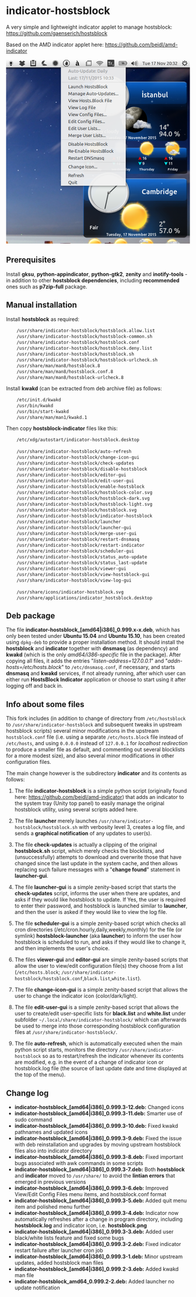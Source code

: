 indicator-hostsblock
=====================

A very simple and lightweight indicator applet to manage hostsblock: https://github.com/gaenserich/hostsblock

Based on the AMD indicator applet here: https://github.com/beidl/amd-indicator

![screenshot](indicator-hostsblock-screenshot.png)

Prerequisites
----------------------

Install **gksu**, **python-appindicator**, **python-gtk2**, **zenity** and **inotify-tools** - in addition to other **hostsblock dependencies**, including **recommended** ones such as **p7zip-full** package.

Manual installation
----------------------

Install **hostsblock** as required:
```
	/usr/share/indicator-hostsblock/hostsblock.allow.list
	/usr/share/indicator-hostsblock/hostsblock-common.sh
	/usr/share/indicator-hostsblock/hostsblock.conf
	/usr/share/indicator-hostsblock/hostsblock.deny.list
	/usr/share/indicator-hostsblock/hostsblock.sh
	/usr/share/indicator-hostsblock/hostsblock-urlcheck.sh
	/usr/share/man/man8/hostsblock.8
	/usr/share/man/man8/hostsblock.conf.8
	/usr/share/man/man8/hostsblock-urlcheck.8
```
Install **kwakd** (can be extracted from deb archive file) as follows:
```
	/etc/init.d/kwakd
	/usr/bin/kwakd
	/usr/bin/start-kwakd
	/usr/share/man/man1/kwakd.1
```
Then copy **hostsblock-indicator** files like this:
```
	/etc/xdg/autostart/indicator-hostsblock.desktop

	/usr/share/indicator-hostsblock/auto-refresh
	/usr/share/indicator-hostsblock/change-icon-gui
	/usr/share/indicator-hostsblock/check-updates
	/usr/share/indicator-hostsblock/disable-hostsblock
	/usr/share/indicator-hostsblock/editor-gui
	/usr/share/indicator-hostsblock/edit-user-gui
	/usr/share/indicator-hostsblock/enable-hostsblock
	/usr/share/indicator-hostsblock/hostsblock-color.svg
	/usr/share/indicator-hostsblock/hostsblock-dark.svg
	/usr/share/indicator-hostsblock/hostsblock-light.svg
	/usr/share/indicator-hostsblock/hostsblock.svg
	/usr/share/indicator-hostsblock/indicator-hostsblock
	/usr/share/indicator-hostsblock/launcher
	/usr/share/indicator-hostsblock/launcher-gui
	/usr/share/indicator-hostsblock/merge-user-gui
	/usr/share/indicator-hostsblock/restart-dnsmasq
	/usr/share/indicator-hostsblock/restart-indicator
	/usr/share/indicator-hostsblock/scheduler-gui
	/usr/share/indicator-hostsblock/status_auto-update
	/usr/share/indicator-hostsblock/status_last-update
	/usr/share/indicator-hostsblock/viewer-gui
	/usr/share/indicator-hostsblock/view-hostsblock-gui
	/usr/share/indicator-hostsblock/view-log-gui

	/usr/share/icons/indicator-hostsblock.svg
	/usr/share/applications/indicator_hostsblock.desktop
```

Deb package
----------------------

The file **indicator-hostsblock_[amd64|i386]_0.999.x-x.deb**, which has only been tested under **Ubuntu 15.04** and **Ubuntu 15.10**, has been created using `dpkg-deb` to provide a proper installation method. It should install the **hostsblock** and **indicator** together with **dnsmasq** (as dependency) and **kwakd** (which is the only *amd64/i386-specific* file in the package). After copying all files, it adds the entries "*listen-address=127.0.0.1*" and "*addn-hosts=/etc/hosts.block*" to `/etc/dnsmasq.conf`, if necessary, and starts **dnsmasq** and **kwakd** services, if not already running, after which user can either run **HostsBlock Indicator** application or choose to start using it after logging off and back in.

Info about some files
----------------------

This fork includes (in addition to change of directory from `/etc/hostsblock` to `/usr/share/indicator-hostsblock` and subsequent tweaks in upstream hostsblock scripts) several minor modifications in the upstream `hostsblock.conf` file (i.e. using a separate `/etc/hosts.block` file instead of `/etc/hosts`, and using `0.0.0.0` instead of `127.0.0.1` for *localhost redirection* to produce a smaller file as default, and commenting out several blocklists for a more modest size), and also several minor modifications in other configuration files.

The main change however is the subdirectory **indicator** and its contents as follows:

1. The file **indicator-hostsblock** is a simple python script (originally found here: https://github.com/beidl/amd-indicator) that adds an indicator to the system tray (Unity top panel) to easily manage the original hostsblock utility, using several scripts added here. 

2. The file **launcher** merely launches `/usr/share/indicator-hostsblock/hostsblock.sh` with verbosity level 3, creates a log file, and sends a **graphical notification** of any updates to user(s).

3. The file **check-updates** is actually a clipping of the original **hostsblock.sh** script, which merely checks the blocklists, and (unsuccessfully) attempts to download and overwrite those that have changed since the last update in the system cache, and then allows replacing such failure messages with a "**change found**" statement in **launcher-gui**.

4. The file **launcher-gui** is a simple zenity-based script that starts the **check-updates** script, informs the user when there are updates, and asks if they would like hostsblock to update. If Yes, the user is required to enter their password, and hostsblock is launched similar to **launcher**, and then the user is asked if they would like to view the log file.

5. The file **scheduler-gui** is a simple zenity-based script which checks all cron directories (/etc/cron.hourly,daily,weekly,monthly) for the file (or symlink) **hostsblock-launcher** (aka **launcher**) to inform the user how hostsblock is scheduled to run, and asks if they would like to change it, and then implements the user's choice.

6. The files **viewer-gui** and **editor-gui** are simple zenity-based scripts that allow the user to view/edit configuration file(s) they choose from a list (`/etc/hosts.block`; `/usr/share/indicator-hostsblock/hostsblock.conf`,`black.list`,`white.list`).

7. The file **change-icon-gui** is a simple zenity-based script that allows the user to change the indicator icon (color/dark/light).

8. The file **edit-user-gui** is a simple zenity-based script that allows the user to create/edit user-specific lists for **black.list** and **white.list** under subfolder `~/.local/share/indicator-hostsblock/` which can afterwards be used to merge into those corresponding hostsblock configuration files at `/usr/share/indicator-hostsblock/`.

9. The file **auto-refresh**, which is automatically executed when the main python script starts, monitors the directory `/usr/share/indicator-hostsblock` so as to restart/refresh the indicator whenever its contents are modified, e.g. in the event of a change of indicator icon or hostsblock.log file (the source of last update date and time displayed at the top of the menu).

Change log
----------------------

- **indicator-hostsblock_[amd64|i386]_0.999.3-12.deb:** Changed icons
- **indicator-hostsblock_[amd64|i386]_0.999.3-11.deb:** Smarter use of sudo command
- **indicator-hostsblock_[amd64|i386]_0.999.3-10.deb:** Fixed kwakd pathnames and updated icons
- **indicator-hostsblock_[amd64|i386]_0.999.3-9.deb:** Fixed the issue with deb reinstallation and upgrades by moving upstream hostsblock files also into indicator directory
- **indicator-hostsblock_[amd64|i386]_0.999.3-8.deb:** Fixed important bugs associated with awk commands in some scripts
- **indicator-hostsblock_[amd64|i386]_0.999.3-7.deb:** Both **hostsblock** and **indicator** moved to `/usr/share/` to avoid the **lintian errors** that emerged in previous versions
- **indicator-hostsblock_[amd64|i386]_0.999.3-6.deb:** Improved View/Edit Config Files menu items, and hostsblock.conf format
- **indicator-hostsblock_[amd64|i386]_0.999.3-5.deb:** Added quit menu item and polished menu further
- **indicator-hostsblock_[amd64|i386]_0.999.3-4.deb:** Indicator now automatically refreshes after a change in program directory, including **hostsblock.log** and indicator icon, i.e. **hostsblock.png**
- **indicator-hostsblock_[amd64|i386]_0.999.3-3.deb:** Added user black/white lists feature and fixed some bugs
- **indicator-hostsblock_[amd64|i386]_0.999.3-2.deb:** Fixed indicator restart failure after launcher cron job
- **indicator-hostsblock_[amd64|i386]_0.999.3-1.deb:** Minor upstream updates, added hostsblock man files
- **indicator-hostsblock_[amd64|i386]_0.999.2-3.deb:** Added kwakd man file
- **indicator-hostsblock_amd64_0.999.2-2.deb:** Added launcher no update notification
